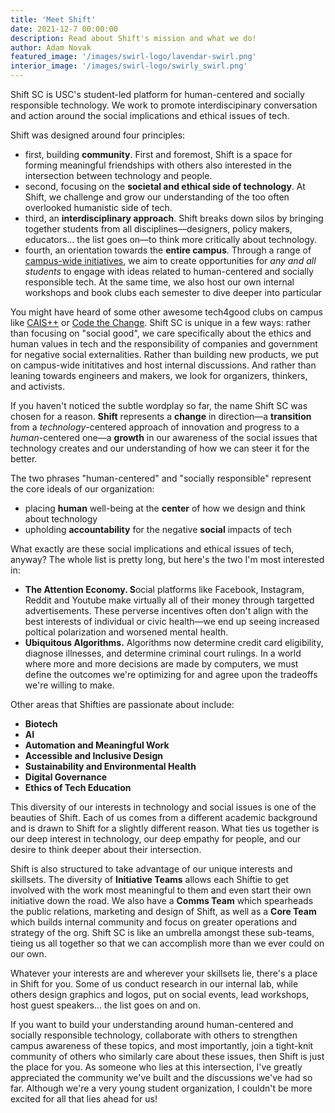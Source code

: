 ```yaml
---
title: 'Meet Shift'
date: 2021-12-7 00:00:00
description: Read about Shift's mission and what we do!
author: Adam Novak
featured_image: '/images/swirl-logo/lavendar-swirl.png'
interior_image: '/images/swirl-logo/swirly_swirl.png'
---
```

Shift SC is USC's student-led platform for human-centered and socially responsible technology. We work to promote interdiscipinary conversation and action around the social implications and ethical issues of tech. 

Shift was designed around four principles:

- first, building **community**. First and foremost, Shift is a space for forming meaningful friendships with others also interested in the intersection between technology and people.
- second, focusing on the **societal and ethical side of technology**. At Shift, we challenge and grow our understanding of the too often overlooked humanistic side of tech.
- third, an **interdisciplinary approach**. Shift breaks down silos by bringing together students from all disciplines—designers, policy makers, educators... the list goes on—to think more critically about technology.
- fourth, an orientation towards the **entire campus**. Through a range of [campus-wide initiatives](https://shiftsc.org/initiatives), we aim to create opportunities for *any and all students* to engage with ideas related to human-centered and socially responsible tech. At the same time, we also host our own internal workshops and book clubs each semester to dive deeper into particular

You might have heard of some other awesome tech4good clubs on campus like [CAIS++](https://caisplusplus.usc.edu/) or [Code the Change](https://www.ctcusc.com/). Shift SC is unique in a few ways: rather than focusing on "social good", we care specifically about the ethics and human values in tech and the responsibility of companies and government for negative social externalities. Rather than building new products, we put on campus-wide inititatives and host internal discussions. And rather than leaning towards engineers and makers, we look for organizers, thinkers, and activists. 

If you haven't noticed the subtle wordplay so far, the name Shift SC was chosen for a reason. **Shift** represents a **change** in direction—a **transition** from a *technology*-centered approach of innovation and progress to a *human*-centered one—a **growth** in our awareness of the social issues that technology creates and our understanding of how we can steer it for the better.

The two phrases "human-centered" and "socially responsible" represent the core ideals of our organization:

- placing **human** well-being at the **center** of how we design and think about technology
- upholding **accountability** for the negative **social** impacts of tech

What exactly are these social implications and ethical issues of tech, anyway? The whole list is pretty long, but here's the two I'm most interested in:

- **The Attention Economy. S**ocial platforms like Facebook, Instagram, Reddit and Youtube make virtually all of their money through targetted advertisements. These perverse incentives often don't align with the best interests of individual or civic health—we end up seeing increased poltical polarization and worsened mental health.
- **Ubiquitous Algorithms.** Algorithms now determine credit card eligibility, diagnose illnesses, and determine criminal court rulings. In a world where more and more decisions are made by computers, we must define the outcomes we're optimizing for and agree upon the tradeoffs we're willing to make.

Other areas that Shifties are passionate about include:

- **Biotech**
- **AI**
- **Automation and Meaningful Work**
- **Accessible and Inclusive Design**
- **Sustainability and Environmental Health**
- **Digital Governance**
- **Ethics of Tech Education**

This diversity of our interests in technology and social issues is one of the beauties of Shift. Each of us comes from a different academic background and is drawn to Shift for a slightly different reason. What ties us together is our deep interest in technology, our deep empathy for people, and our desire to think deeper about their intersection.

Shift is also structured to take advantage of our unique interests and skillsets. The diversity of **Initiative Teams** allows each Shiftie to get involved with the work most meaningful to them and even start their own initiative down the road. We also have a **Comms Team** which spearheads the public relations, marketing and design of Shift, as well as a **Core Team** which builds internal community and focus on greater operations and strategy of the org. Shift SC is like an umbrella amongst these sub-teams, tieing us all together so that we can accomplish more than we ever could on our own.

Whatever your interests are and wherever your skillsets lie, there's a place in Shift for you. Some of us conduct research in our internal lab, while others design graphics and logos, put on social events, lead workshops, host guest speakers... the list goes on and on. 

If you want to build your understanding around human-centered and socially responsible technology, collaborate with others to strengthen campus awareness of these topics, and most importantly, join a tight-knit community of others who similarly care about these issues, then Shift is just the place for you. As someone who lies at this intersection, I've greatly appreciated the community we've built and the discussions we've had so far. Although we're a very young student organization, I couldn't be more excited for all that lies ahead for us!